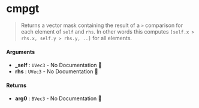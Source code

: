# cmpgt

>  Returns a vector mask containing the result of a `>` comparison for each element of
>  `self` and `rhs`.
>  In other words this computes `[self.x > rhs.x, self.y > rhs.y, ..]` for all
>  elements.

#### Arguments

- **\_self** : `UVec3` \- No Documentation 🚧
- **rhs** : `UVec3` \- No Documentation 🚧

#### Returns

- **arg0** : `BVec3` \- No Documentation 🚧